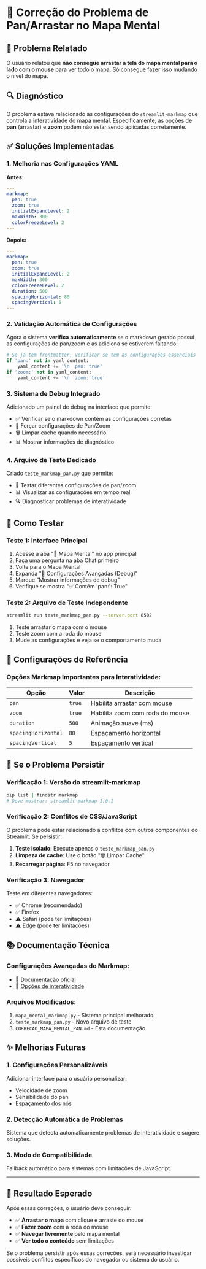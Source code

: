 # 🔧 Correção do Problema de Pan/Arrastar no Mapa Mental

## 🎯 Problema Relatado

O usuário relatou que **não consegue arrastar a tela do mapa mental para o lado com o mouse** para ver todo o mapa. Só consegue fazer isso mudando o nível do mapa.

## 🔍 Diagnóstico

O problema estava relacionado às configurações do `streamlit-markmap` que controla a interatividade do mapa mental. Especificamente, as opções de **pan** (arrastar) e **zoom** podem não estar sendo aplicadas corretamente.

## ✅ Soluções Implementadas

### 1. **Melhoria nas Configurações YAML**

**Antes:**

```yaml
---
markmap:
  pan: true
  zoom: true
  initialExpandLevel: 2
  maxWidth: 300
  colorFreezeLevel: 2
---
```

**Depois:**

```yaml
---
markmap:
  pan: true
  zoom: true
  initialExpandLevel: 2
  maxWidth: 300
  colorFreezeLevel: 2
  duration: 500
  spacingHorizontal: 80
  spacingVertical: 5
---
```

### 2. **Validação Automática de Configurações**

Agora o sistema **verifica automaticamente** se o markdown gerado possui as configurações de pan/zoom e as adiciona se estiverem faltando:

```python
# Se já tem frontmatter, verificar se tem as configurações essenciais
if 'pan:' not in yaml_content:
    yaml_content += '\n  pan: true'
if 'zoom:' not in yaml_content:
    yaml_content += '\n  zoom: true'
```

### 3. **Sistema de Debug Integrado**

Adicionado um painel de debug na interface que permite:

- ✅ Verificar se o markdown contém as configurações corretas
- 🔧 Forçar configurações de Pan/Zoom
- 🗑️ Limpar cache quando necessário
- 📊 Mostrar informações de diagnóstico

### 4. **Arquivo de Teste Dedicado**

Criado `teste_markmap_pan.py` que permite:

- 🧪 Testar diferentes configurações de pan/zoom
- 📊 Visualizar as configurações em tempo real
- 🔍 Diagnosticar problemas de interatividade

## 🚀 Como Testar

### Teste 1: Interface Principal

1. Acesse a aba "🧠 Mapa Mental" no app principal
2. Faça uma pergunta na aba Chat primeiro
3. Volte para o Mapa Mental
4. Expanda "🔧 Configurações Avançadas (Debug)"
5. Marque "Mostrar informações de debug"
6. Verifique se mostra "✅ Contém 'pan:': True"

### Teste 2: Arquivo de Teste Independente

```bash
streamlit run teste_markmap_pan.py --server.port 8502
```

1. Teste arrastar o mapa com o mouse
2. Teste zoom com a roda do mouse
3. Mude as configurações e veja se o comportamento muda

## 🔧 Configurações de Referência

### Opções Markmap Importantes para Interatividade:

| Opção               | Valor  | Descrição                       |
| ------------------- | ------ | ------------------------------- |
| `pan`               | `true` | Habilita arrastar com mouse     |
| `zoom`              | `true` | Habilita zoom com roda do mouse |
| `duration`          | `500`  | Animação suave (ms)             |
| `spacingHorizontal` | `80`   | Espaçamento horizontal          |
| `spacingVertical`   | `5`    | Espaçamento vertical            |

## 🐛 Se o Problema Persistir

### Verificação 1: Versão do streamlit-markmap

```bash
pip list | findstr markmap
# Deve mostrar: streamlit-markmap 1.0.1
```

### Verificação 2: Conflitos de CSS/JavaScript

O problema pode estar relacionado a conflitos com outros componentes do Streamlit. Se persistir:

1. **Teste isolado**: Execute apenas o `teste_markmap_pan.py`
2. **Limpeza de cache**: Use o botão "🗑️ Limpar Cache"
3. **Recarregar página**: F5 no navegador

### Verificação 3: Navegador

Teste em diferentes navegadores:

- ✅ Chrome (recomendado)
- ✅ Firefox
- ⚠️ Safari (pode ter limitações)
- ⚠️ Edge (pode ter limitações)

## 📚 Documentação Técnica

### Configurações Avançadas do Markmap:

- 📖 [Documentação oficial](https://markmap.js.org/docs/json-options)
- 🔧 [Opções de interatividade](https://markmap.js.org/docs/json-options#zoom)

### Arquivos Modificados:

1. `mapa_mental_markmap.py` - Sistema principal melhorado
2. `teste_markmap_pan.py` - Novo arquivo de teste
3. `CORRECAO_MAPA_MENTAL_PAN.md` - Esta documentação

## ✨ Melhorias Futuras

### 1. **Configurações Personalizáveis**

Adicionar interface para o usuário personalizar:

- Velocidade de zoom
- Sensibilidade do pan
- Espaçamento dos nós

### 2. **Detecção Automática de Problemas**

Sistema que detecta automaticamente problemas de interatividade e sugere soluções.

### 3. **Modo de Compatibilidade**

Fallback automático para sistemas com limitações de JavaScript.

---

## 🎯 Resultado Esperado

Após essas correções, o usuário deve conseguir:

- ✅ **Arrastar o mapa** com clique e arraste do mouse
- ✅ **Fazer zoom** com a roda do mouse
- ✅ **Navegar livremente** pelo mapa mental
- ✅ **Ver todo o conteúdo** sem limitações

Se o problema persistir após essas correções, será necessário investigar possíveis conflitos específicos do navegador ou sistema do usuário.

